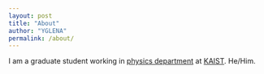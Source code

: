 ```yaml
---
layout: post
title: "About"
author: "YGLENA"
permalink: /about/
---
```

I am a graduate student working in [physics department](https://physics.kaist.ac.kr/) at [KAIST](https://www.kaist.ac.kr/kr/). He/Him.

